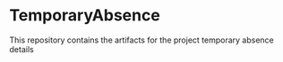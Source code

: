 # TemporaryAbsence
This repository contains the artifacts for the project temporary absence details

